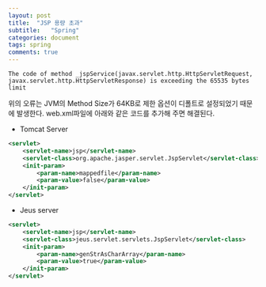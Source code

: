 ```yaml
---
layout: post
title:  "JSP 용량 초과"
subtitle:   "Spring"
categories: document
tags: spring
comments: true
---
```


```
The code of method _jspService(javax.servlet.http.HttpServletRequest, javax.servlet.http.HttpServletResponse) is exceeding the 65535 bytes limit
```
위의 오류는 JVM의 Method Size가 64KB로 제한 옵션이 디폴트로 설정되었기 때문에 발생한다.
web.xml파일에 아래와 같은 코드를 추가해 주면 해결된다.

- Tomcat Server
```xml
<servlet>
    <servlet-name>jsp</servlet-name>
    <servlet-class>org.apache.jasper.servlet.JspServlet</servlet-class>
    <init-param>
        <param-name>mappedfile</param-name>
        <param-value>false</param-value>
    </init-param>
</servlet>
```
- Jeus server
```xml
<servlet>
    <servlet-name>jsp</servlet-name>
    <servlet-class>jeus.servlet.servlets.JspServlet</servlet-class>
    <init-param>
        <param-name>genStrAsCharArray</param-name>
        <param-value>true</param-value>
    </init-param>
</servlet>
```
